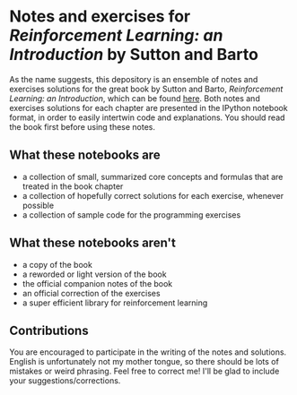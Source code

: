 Notes and exercises for *Reinforcement Learning: an Introduction* by Sutton and Barto
=====================================================================================

As the name suggests, this depository is an ensemble of notes and exercises solutions for the great book by Sutton and Barto, *Reinforcement Learning: an Introduction*, which can be found [here](https://www.dropbox.com/s/7jl597kllvtm50r/book2015april.pdf?dl=1).
Both notes and exercises solutions for each chapter are presented in the IPython notebook format, in order to easily intertwin code and explanations.
You should read the book first before using these notes.

What these notebooks are
------------------------

* a collection of small, summarized core concepts and formulas that are treated in the book chapter
* a collection of hopefully correct solutions for each exercise, whenever possible
* a collection of sample code for the programming exercises

What these notebooks **aren't**
-------------------------------

* a copy of the book
* a reworded or light version of the book
* the official companion notes of the book
* an official correction of the exercises
* a super efficient library for reinforcement learning

Contributions
-------------

You are encouraged to participate in the writing of the notes and solutions. English is unfortunately not my mother tongue, so there should be lots of mistakes or weird phrasing. Feel free to correct me! I'll be glad to include your suggestions/corrections.

